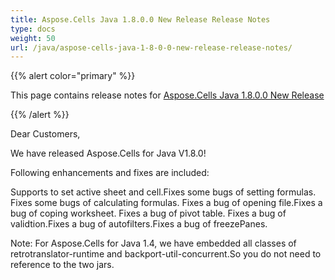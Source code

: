 ```yaml
---
title: Aspose.Cells Java 1.8.0.0 New Release Release Notes
type: docs
weight: 50
url: /java/aspose-cells-java-1-8-0-0-new-release-release-notes/
---
```


{{% alert color="primary" %}} 

This page contains release notes for [Aspose.Cells Java 1.8.0.0 New Release](https://downloads.aspose.com/cells/java/new-releases/aspose.cells-java-1.8.0.0-new-release/)

{{% /alert %}} 

Dear Customers, 

We have released Aspose.Cells for Java V1.8.0! 

Following enhancements and fixes are included: 

Supports to set active sheet and cell.Fixes some bugs of setting formulas. Fixes some bugs of calculating formulas. Fixes a bug of opening file.Fixes a bug of coping worksheet. Fixes a bug of pivot table. Fixes a bug of validtion.Fixes a bug of autofilters.Fixes a bug of freezePanes. 

Note: For Aspose.Cells for Java 1.4, we have embedded all classes of retrotranslator-runtime and backport-util-concurrent.So you do not need to reference to the two jars.
